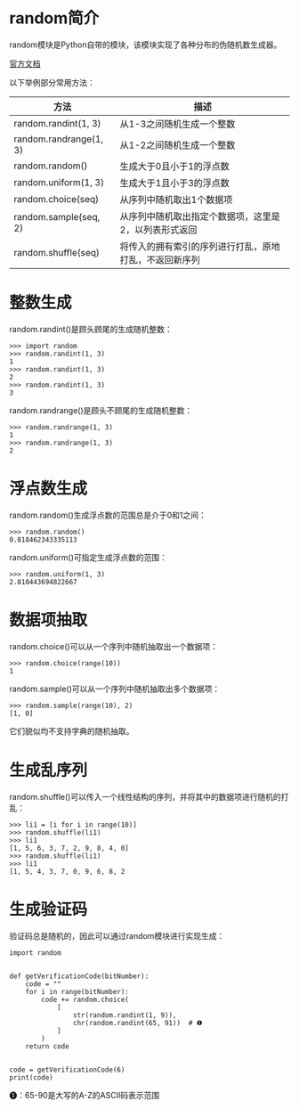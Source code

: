 # random简介

random模块是Python自带的模块，该模块实现了各种分布的伪随机数生成器。

[官方文档](https://docs.python.org/zh-cn/3.6/library/random.html)

以下举例部分常用方法：

| 方法                   | 描述                                                   |
| ---------------------- | ------------------------------------------------------ |
| random.randint(1, 3)   | 从1-3之间随机生成一个整数                              |
| random.randrange(1, 3) | 从1-2之间随机生成一个整数                              |
| random.random()        | 生成大于0且小于1的浮点数                               |
| random.uniform(1, 3)   | 生成大于1且小于3的浮点数                               |
| random.choice(seq)     | 从序列中随机取出1个数据项                              |
| random.sample(seq, 2)  | 从序列中随机取出指定个数据项，这里是2，以列表形式返回  |
| random.shuffle(seq)    | 将传入的拥有索引的序列进行打乱，原地打乱，不返回新序列 |





# 整数生成

random.randint()是顾头顾尾的生成随机整数：

```
>>> import random
>>> random.randint(1, 3)
1
>>> random.randint(1, 3)
2
>>> random.randint(1, 3)
3
```

random.randrange()是顾头不顾尾的生成随机整数：

```
>>> random.randrange(1, 3)
1
>>> random.randrange(1, 3)
2
```



# 浮点数生成

random.random()生成浮点数的范围总是介于0和1之间：

```
>>> random.random()
0.818462343335113
```

random.uniform()可指定生成浮点数的范围：

```
>>> random.uniform(1, 3)
2.810443694822667
```



# 数据项抽取

random.choice()可以从一个序列中随机抽取出一个数据项：

```
>>> random.choice(range(10))
1
```

random.sample()可以从一个序列中随机抽取出多个数据项：

```
>>> random.sample(range(10), 2)
[1, 0]
```

它们貌似均不支持字典的随机抽取。

# 生成乱序列

random.shuffle()可以传入一个线性结构的序列，并将其中的数据项进行随机的打乱：

```
>>> li1 = [i for i in range(10)]
>>> random.shuffle(li1)
>>> li1
[1, 5, 6, 3, 7, 2, 9, 8, 4, 0]
>>> random.shuffle(li1)
>>> li1
[1, 5, 4, 3, 7, 0, 9, 6, 8, 2
```





# 生成验证码

验证码总是随机的，因此可以通过random模块进行实现生成：

```
import random


def getVerificationCode(bitNumber):
    code = ""
    for i in range(bitNumber):
        code += random.choice(
            [
                str(random.randint(1, 9)),
                chr(random.randint(65, 91))  # ❶
            ]
        )
    return code


code = getVerificationCode(6)
print(code)
```

❶：65-90是大写的A-Z的ASCII码表示范围